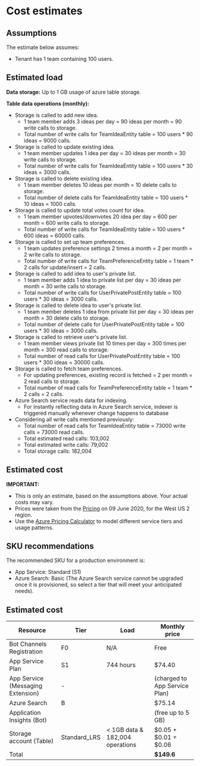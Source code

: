 # Cost estimates

## Assumptions
The estimate below assumes:
- Tenant has 1 team containing 100 users.

## [](/wiki/Cost-estimate#estimated-load)Estimated load
**Data storage:** Up to 1 GB usage of azure table storage.

**Table data operations (monthly):**
- Storage is called to add new idea.
    - 1 team member adds 3 ideas per day = 90 ideas per month = 90 write calls to storage.
    - Total number of write calls for TeamIdeaEntity table = 100 users * 90 ideas = 9000 calls.
- Storage is called to update existing idea.
    - 1 team member updates 1 idea per day = 30 ideas per month = 30 write calls to storage.
    - Total number of write calls for TeamIdeaEntity table = 100 users * 30 ideas = 3000 calls.
- Storage is called to delete existing idea.
    - 1 team member deletes 10 ideas per month = 10 delete calls to storage.
    - Total number of delete calls for TeamIdeaEntity table = 100 users * 10 ideas = 1000 calls.
- Storage is called to update total votes count for idea.
    - 1 team member upvotes/downvotes 20 idea per day = 600 per month = 600 write calls to storage.
    - Total number of write calls for TeamIdeaEntity table = 100 users * 600 ideas = 60000 calls.
- Storage is called to set up team preferences.
    - 1 team updates preference settings 2 times a month = 2 per month = 2 write calls to storage.
    - Total number of write calls for TeamPreferenceEntity table = 1 team * 2 calls for update/insert = 2 calls.
- Storage is called to add idea to user's private list.
    - 1 team member adds 1 idea to private list per day = 30 ideas per month = 30 write calls to storage.
    - Total number of write calls for UserPrivatePostEntity table = 100 users * 30 ideas = 3000 calls.
- Storage is called to delete idea to user's private list.
    - 1 team member deletes 1 idea from private list per day = 30 ideas per month = 30 delete calls to storage.
    - Total number of delete calls for UserPrivatePostEntity table = 100 users * 30 ideas = 3000 calls.
- Storage is called to retrieve user's private list.
    - 1 team member views private list 10 times per day = 300 times per month = 300 read calls to storage.
    - Total number of read calls for UserPrivatePostEntity table = 100 users * 300 ideas = 30000 calls.
- Storage is called to fetch team preferences.
    - For updating preferences, existing record is fetched = 2 per month = 2 read calls to storage.
    - Total number of read calls for TeamPreferenceEntity table = 1 team * 2 calls = 2 calls.
- Azure Search service reads data for indexing.
    - For instantly reflecting data in Azure Search service, indexer is triggered manually whenever change happens to database
- Considering all write calls mentioned previously:
    - Total number of read calls for TeamIdeaEntity table = 73000 write calls = 73000 read calls.
    - Total estimated read calls: 103,002
    - Total estimated write calls: 79,002
    - Total storage calls: 182,004

## Estimated cost
**IMPORTANT:**
- This is only an estimate, based on the assumptions above. Your actual costs may vary.
- Prices were taken from the [Pricing](https://azure.microsoft.com/en-us/pricing/) on 09 June 2020, for the West US 2 region.
- Use the [Azure Pricing Calculator](https://azure.com/e/e8b40cb7e5a44d239e66461948daaf7e) to model different service tiers and usage patterns.

## SKU recommendations

The recommended SKU for a production environment is:

 - App Service: Standard (S1)
 - Azure Search: Basic (The Azure Search service cannot be upgraded once it is provisioned, so select a tier that will meet your anticipated needs).
## [](https://github.com/OfficeDev/microsoft-teams-TODO-app/wiki/Cost-estimate#estimated-cost)Estimated cost


|**Resource**|**Tier**|**Load**|**Monthly price**|
|--------------------------|-----------------|-------------------------|--------------------------------------
|Bot Channels Registration|F0|N/A|Free|
|App Service Plan|S1 |744 hours|$74.40|
| App Service (Messaging Extension)| -|  |(charged to App Service Plan)|
| Azure Search|B||$75.14|
|Application Insights (Bot)|||(free up to 5 GB)|
| Storage account (Table)| Standard_LRS|< 1GB data & 182,004 operations| $0.05 + $0.01 = $0.06 |
|Total|||**$149.6**|